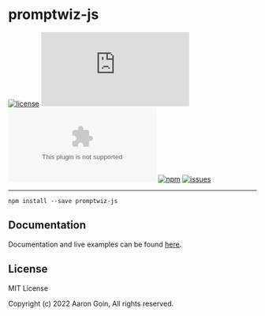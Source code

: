 # promptwiz-js
[![license](https://img.shields.io/github/license/promptwise/promptwiz-js)](https://github.com/promptwise/promptwiz-js/blob/main/LICENSE)
![minified](https://img.shields.io/github/size/promptwise/promptwiz-js/build/esm/index.bundle.min.js?label=minified)
![gzipped](https://img.shields.io/github/size/promptwise/promptwiz-js/build/esm/index.bundle.min.js.gz?label=gzipped)
[![npm](https://img.shields.io/npm/v/promptwiz-js)](https://npmjs.com/package/promptwiz-js)
[![issues](https://img.shields.io/github/issues/promptwise/promptwiz-js)](https://github.com/promptwise/promptwiz-js/issues)




---


```
npm install --save promptwiz-js
```

## Documentation

Documentation and live examples can be found [here](https://promptwise.github.io/promptwiz-js/).


## License

MIT License

Copyright (c) 2022 Aaron Goin, All rights reserved.
